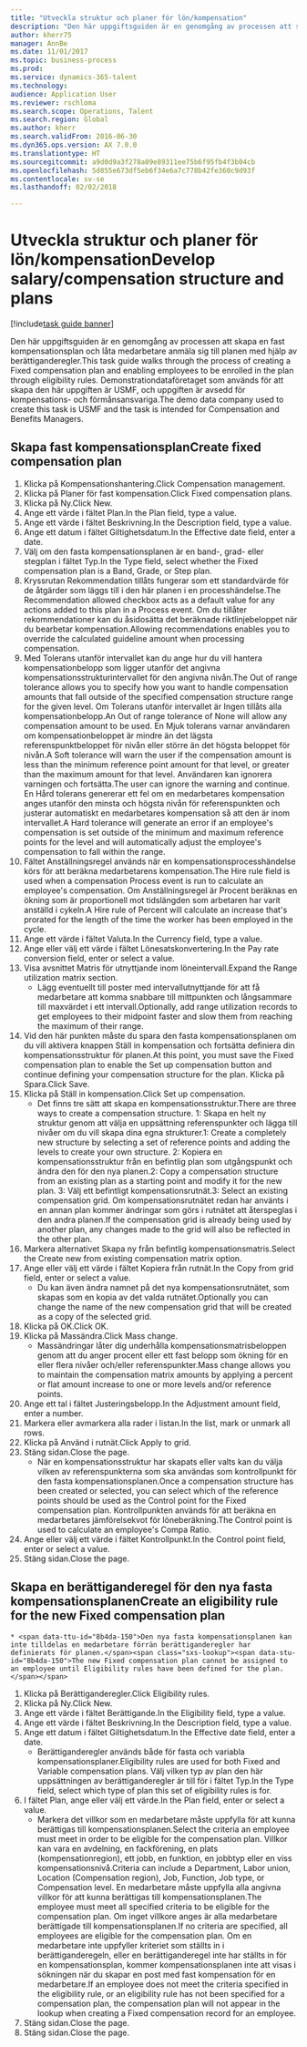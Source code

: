 ```yaml
--- 
title: "Utveckla struktur och planer för lön/kompensation"
description: "Den här uppgiftsguiden är en genomgång av processen att skapa en fast kompensationsplan och låta medarbetare anmäla sig till planen med hjälp av berättiganderegler."
author: kherr75
manager: AnnBe
ms.date: 11/01/2017
ms.topic: business-process
ms.prod: 
ms.service: dynamics-365-talent
ms.technology: 
audience: Application User
ms.reviewer: rschloma
ms.search.scope: Operations, Talent
ms.search.region: Global
ms.author: kherr
ms.search.validFrom: 2016-06-30
ms.dyn365.ops.version: AX 7.0.0
ms.translationtype: HT
ms.sourcegitcommit: a9d0d9a3f278a09e89311ee75b6f95fb4f3b04cb
ms.openlocfilehash: 5d855e673df5eb6f34e6a7c778b42fe360c9d93f
ms.contentlocale: sv-se
ms.lasthandoff: 02/02/2018

---
```

# <a name="develop-salarycompensation-structure-and-plans"></a><span data-ttu-id="8b4da-103">Utveckla struktur och planer för lön/kompensation</span><span class="sxs-lookup"><span data-stu-id="8b4da-103">Develop salary/compensation structure and plans</span></span>

[!include[task guide banner](../../includes/task-guide-banner.md)]

<span data-ttu-id="8b4da-104">Den här uppgiftsguiden är en genomgång av processen att skapa en fast kompensationsplan och låta medarbetare anmäla sig till planen med hjälp av berättiganderegler.</span><span class="sxs-lookup"><span data-stu-id="8b4da-104">This task guide walks through the process of creating a Fixed compensation plan and enabling employees to be enrolled in the plan through eligibility rules.</span></span> <span data-ttu-id="8b4da-105">Demonstrationdataföretaget som används för att skapa den här uppgiften är USMF, och uppgiften är avsedd för kompensations- och förmånsansvariga.</span><span class="sxs-lookup"><span data-stu-id="8b4da-105">The demo data company used to create this task is USMF and the task is intended for Compensation and Benefits Managers.</span></span>


## <a name="create-fixed-compensation-plan"></a><span data-ttu-id="8b4da-106">Skapa fast kompensationsplan</span><span class="sxs-lookup"><span data-stu-id="8b4da-106">Create fixed compensation plan</span></span>
1. <span data-ttu-id="8b4da-107">Klicka på Kompensationshantering.</span><span class="sxs-lookup"><span data-stu-id="8b4da-107">Click Compensation management.</span></span>
2. <span data-ttu-id="8b4da-108">Klicka på Planer för fast kompensation.</span><span class="sxs-lookup"><span data-stu-id="8b4da-108">Click Fixed compensation plans.</span></span>
3. <span data-ttu-id="8b4da-109">Klicka på Ny.</span><span class="sxs-lookup"><span data-stu-id="8b4da-109">Click New.</span></span>
4. <span data-ttu-id="8b4da-110">Ange ett värde i fältet Plan.</span><span class="sxs-lookup"><span data-stu-id="8b4da-110">In the Plan field, type a value.</span></span>
5. <span data-ttu-id="8b4da-111">Ange ett värde i fältet Beskrivning.</span><span class="sxs-lookup"><span data-stu-id="8b4da-111">In the Description field, type a value.</span></span>
6. <span data-ttu-id="8b4da-112">Ange ett datum i fältet Giltighetsdatum.</span><span class="sxs-lookup"><span data-stu-id="8b4da-112">In the Effective date field, enter a date.</span></span>
7. <span data-ttu-id="8b4da-113">Välj om den fasta kompensationsplanen är en band-, grad- eller stegplan i fältet Typ.</span><span class="sxs-lookup"><span data-stu-id="8b4da-113">In the Type field, select whether the Fixed compensation plan is a Band, Grade, or Step plan.</span></span>
8. <span data-ttu-id="8b4da-114">Kryssrutan Rekommendation tillåts fungerar som ett standardvärde för de åtgärder som läggs till i den här planen i en processhändelse.</span><span class="sxs-lookup"><span data-stu-id="8b4da-114">The Recommendation allowed checkbox acts as a default value for any actions added to this plan in a Process event.</span></span>  <span data-ttu-id="8b4da-115">Om du tillåter rekommendationer kan du åsidosätta det beräknade riktlinjebeloppet när du bearbetar kompensation.</span><span class="sxs-lookup"><span data-stu-id="8b4da-115">Allowing recommendations enables you to override the calculated guideline amount when processing compensation.</span></span>
9. <span data-ttu-id="8b4da-116">Med Tolerans utanför intervallet kan du ange hur du vill hantera kompensationbelopp som ligger utanför det angivna kompensationsstrukturintervallet för den angivna nivån.</span><span class="sxs-lookup"><span data-stu-id="8b4da-116">The Out of range tolerance allows you to specify how you want to handle compensation amounts that fall outside of the specified compensation structure range for the given level.</span></span>  <span data-ttu-id="8b4da-117">Om Tolerans utanför intervallet är Ingen tillåts alla kompensationbelopp.</span><span class="sxs-lookup"><span data-stu-id="8b4da-117">An Out of range tolerance of None will allow any compensation amount to be used.</span></span>  <span data-ttu-id="8b4da-118">En Mjuk tolerans varnar användaren om kompensationbeloppet är mindre än det lägsta referenspunktbeloppet för nivån eller större än det högsta beloppet för nivån.</span><span class="sxs-lookup"><span data-stu-id="8b4da-118">A Soft tolerance will warn the user if the compensation amount is less than the minimum reference point amount for that level, or greater than the maximum amount for that level.</span></span> <span data-ttu-id="8b4da-119">Användaren kan ignorera varningen och fortsätta.</span><span class="sxs-lookup"><span data-stu-id="8b4da-119">The user can ignore the warning and continue.</span></span>  <span data-ttu-id="8b4da-120">En Hård tolerans genererar ett fel om en medarbetares kompensation anges utanför den minsta och högsta nivån för referenspunkten och justerar automatiskt en medarbetares kompensation så att den är inom intervallet.</span><span class="sxs-lookup"><span data-stu-id="8b4da-120">A Hard tolerance will generate an error if an employee's compensation is set outside of the minimum and maximum reference points for the level and will automatically adjust the employee's compensation to fall within the range.</span></span>
10. <span data-ttu-id="8b4da-121">Fältet Anställningsregel används när en kompensationsprocesshändelse körs för att beräkna medarbetarens kompensation.</span><span class="sxs-lookup"><span data-stu-id="8b4da-121">The Hire rule field is used when a compensation Process event is run to calculate an employee's compensation.</span></span>  <span data-ttu-id="8b4da-122">Om Anställningsregel är Procent beräknas en ökning som är proportionell mot tidslängden som arbetaren har varit anställd i cykeln.</span><span class="sxs-lookup"><span data-stu-id="8b4da-122">A Hire rule of Percent will calculate an increase that's prorated for the length of the time the worker has been employed in the cycle.</span></span>
11. <span data-ttu-id="8b4da-123">Ange ett värde i fältet Valuta.</span><span class="sxs-lookup"><span data-stu-id="8b4da-123">In the Currency field, type a value.</span></span>
12. <span data-ttu-id="8b4da-124">Ange eller välj ett värde i fältet Lönesatskonvertering.</span><span class="sxs-lookup"><span data-stu-id="8b4da-124">In the Pay rate conversion field, enter or select a value.</span></span>
13. <span data-ttu-id="8b4da-125">Visa avsnittet Matris för utnyttjande inom löneintervall.</span><span class="sxs-lookup"><span data-stu-id="8b4da-125">Expand the Range utilization matrix section.</span></span>
    * <span data-ttu-id="8b4da-126">Lägg eventuellt till poster med intervallutnyttjande för att få medarbetare att komma snabbare till mittpunkten och långsammare till maxvärdet i ett intervall.</span><span class="sxs-lookup"><span data-stu-id="8b4da-126">Optionally, add range utilization records to get employees to their midpoint faster and slow them from reaching the maximum of their range.</span></span>  
14. <span data-ttu-id="8b4da-127">Vid den här punkten måste du spara den fasta kompensationsplanen om du vill aktivera knappen Ställ in kompensation och fortsätta definiera din kompensationsstruktur för planen.</span><span class="sxs-lookup"><span data-stu-id="8b4da-127">At this point, you must save the Fixed compensation plan to enable the Set up compensation button and continue defining your compensation structure for the plan.</span></span>  <span data-ttu-id="8b4da-128">Klicka på Spara.</span><span class="sxs-lookup"><span data-stu-id="8b4da-128">Click Save.</span></span>
15. <span data-ttu-id="8b4da-129">Klicka på Ställ in kompensation.</span><span class="sxs-lookup"><span data-stu-id="8b4da-129">Click Set up compensation.</span></span>
    * <span data-ttu-id="8b4da-130">Det finns tre sätt att skapa en kompensationsstruktur.</span><span class="sxs-lookup"><span data-stu-id="8b4da-130">There are three ways to create a compensation structure.</span></span> <span data-ttu-id="8b4da-131">1: Skapa en helt ny struktur genom att välja en uppsättning referenspunkter och lägga till nivåer om du vill skapa dina egna strukturer.</span><span class="sxs-lookup"><span data-stu-id="8b4da-131">1: Create a completely new structure by selecting a set of reference points and adding the levels to create your own structure.</span></span> <span data-ttu-id="8b4da-132">2: Kopiera en kompensationsstruktur från en befintlig plan som utgångspunkt och ändra den för den nya planen.</span><span class="sxs-lookup"><span data-stu-id="8b4da-132">2: Copy a compensation structure from an existing plan as a starting point and modify it for the new plan.</span></span> <span data-ttu-id="8b4da-133">3: Välj ett befintligt kompensationsrutnät.</span><span class="sxs-lookup"><span data-stu-id="8b4da-133">3: Select an existing compensation grid.</span></span> <span data-ttu-id="8b4da-134">Om kompensationsrutnätet redan har använts i en annan plan kommer ändringar som görs i rutnätet att återspeglas i den andra planen.</span><span class="sxs-lookup"><span data-stu-id="8b4da-134">If the compensation grid is already being used by another plan, any changes made to the grid will also be reflected in the other plan.</span></span>  
16. <span data-ttu-id="8b4da-135">Markera alternativet Skapa ny från befintlig kompensationsmatris.</span><span class="sxs-lookup"><span data-stu-id="8b4da-135">Select the Create new from existing compensation matrix option.</span></span>
17. <span data-ttu-id="8b4da-136">Ange eller välj ett värde i fältet Kopiera från rutnät.</span><span class="sxs-lookup"><span data-stu-id="8b4da-136">In the Copy from grid field, enter or select a value.</span></span>
    * <span data-ttu-id="8b4da-137">Du kan även ändra namnet på det nya kompensationsrutnätet, som skapas som en kopia av det valda rutnätet.</span><span class="sxs-lookup"><span data-stu-id="8b4da-137">Optionally you can change the name of the new compensation grid that will be created as a copy of the selected grid.</span></span>  
18. <span data-ttu-id="8b4da-138">Klicka på OK.</span><span class="sxs-lookup"><span data-stu-id="8b4da-138">Click OK.</span></span>
19. <span data-ttu-id="8b4da-139">Klicka på Massändra.</span><span class="sxs-lookup"><span data-stu-id="8b4da-139">Click Mass change.</span></span>
    * <span data-ttu-id="8b4da-140">Massändringar låter dig underhålla kompensationsmatrisbeloppen genom att du anger procent eller ett fast belopp som ökning för en eller flera nivåer och/eller referenspunkter.</span><span class="sxs-lookup"><span data-stu-id="8b4da-140">Mass change allows you to maintain the compensation matrix amounts by applying a percent or flat amount increase to one or more levels and/or reference points.</span></span>  
20. <span data-ttu-id="8b4da-141">Ange ett tal i fältet Justeringsbelopp.</span><span class="sxs-lookup"><span data-stu-id="8b4da-141">In the Adjustment amount field, enter a number.</span></span>
21. <span data-ttu-id="8b4da-142">Markera eller avmarkera alla rader i listan.</span><span class="sxs-lookup"><span data-stu-id="8b4da-142">In the list, mark or unmark all rows.</span></span>
22. <span data-ttu-id="8b4da-143">Klicka på Använd i rutnät.</span><span class="sxs-lookup"><span data-stu-id="8b4da-143">Click Apply to grid.</span></span>
23. <span data-ttu-id="8b4da-144">Stäng sidan.</span><span class="sxs-lookup"><span data-stu-id="8b4da-144">Close the page.</span></span>
    * <span data-ttu-id="8b4da-145">När en kompensationsstruktur har skapats eller valts kan du välja vilken av referenspunkterna som ska användas som kontrollpunkt för den fasta kompensationsplanen.</span><span class="sxs-lookup"><span data-stu-id="8b4da-145">Once a compensation structure has been created or selected, you can select which of the reference points should be used as the Control point for the Fixed compensation plan.</span></span>  <span data-ttu-id="8b4da-146">Kontrollpunkten används för att beräkna en medarbetares jämförelsekvot för löneberäkning.</span><span class="sxs-lookup"><span data-stu-id="8b4da-146">The Control point is used to calculate an employee's Compa Ratio.</span></span>  
24. <span data-ttu-id="8b4da-147">Ange eller välj ett värde i fältet Kontrollpunkt.</span><span class="sxs-lookup"><span data-stu-id="8b4da-147">In the Control point field, enter or select a value.</span></span>
25. <span data-ttu-id="8b4da-148">Stäng sidan.</span><span class="sxs-lookup"><span data-stu-id="8b4da-148">Close the page.</span></span>

## <a name="create-an-eligibility-rule-for-the-new-fixed-compensation-plan"></a><span data-ttu-id="8b4da-149">Skapa en berättiganderegel för den nya fasta kompensationsplanen</span><span class="sxs-lookup"><span data-stu-id="8b4da-149">Create an eligibility rule for the new Fixed compensation plan</span></span>
    * <span data-ttu-id="8b4da-150">Den nya fasta kompensationsplanen kan inte tilldelas en medarbetare förrän berättiganderegler har definierats för planen.</span><span class="sxs-lookup"><span data-stu-id="8b4da-150">The new Fixed compensation plan cannot be assigned to an employee until Eligibility rules have been defined for the plan.</span></span>  
1. <span data-ttu-id="8b4da-151">Klicka på Berättiganderegler.</span><span class="sxs-lookup"><span data-stu-id="8b4da-151">Click Eligibility rules.</span></span>
2. <span data-ttu-id="8b4da-152">Klicka på Ny.</span><span class="sxs-lookup"><span data-stu-id="8b4da-152">Click New.</span></span>
3. <span data-ttu-id="8b4da-153">Ange ett värde i fältet Berättigande.</span><span class="sxs-lookup"><span data-stu-id="8b4da-153">In the Eligibility field, type a value.</span></span>
4. <span data-ttu-id="8b4da-154">Ange ett värde i fältet Beskrivning.</span><span class="sxs-lookup"><span data-stu-id="8b4da-154">In the Description field, type a value.</span></span>
5. <span data-ttu-id="8b4da-155">Ange ett datum i fältet Giltighetsdatum.</span><span class="sxs-lookup"><span data-stu-id="8b4da-155">In the Effective date field, enter a date.</span></span>
    * <span data-ttu-id="8b4da-156">Berättiganderegler används både för fasta och variabla kompensationsplaner.</span><span class="sxs-lookup"><span data-stu-id="8b4da-156">Eligibility rules are used for both Fixed and Variable compensation plans.</span></span>  <span data-ttu-id="8b4da-157">Välj vilken typ av plan den här uppsättningen av berättiganderegler är till för i fältet Typ.</span><span class="sxs-lookup"><span data-stu-id="8b4da-157">In the Type field, select which type of plan this set of eligibility rules is for.</span></span>  
6. <span data-ttu-id="8b4da-158">I fältet Plan, ange eller välj ett värde.</span><span class="sxs-lookup"><span data-stu-id="8b4da-158">In the Plan field, enter or select a value.</span></span>
    * <span data-ttu-id="8b4da-159">Markera det villkor som en medarbetare måste uppfylla för att kunna berättigas till kompensationsplanen.</span><span class="sxs-lookup"><span data-stu-id="8b4da-159">Select the criteria an employee must meet in order to be eligible for the compensation plan.</span></span> <span data-ttu-id="8b4da-160">Villkor kan vara en avdelning, en fackförening, en plats (kompensationregion), ett jobb, en funktion, en jobbtyp eller en viss kompensationsnivå.</span><span class="sxs-lookup"><span data-stu-id="8b4da-160">Criteria can include a Department, Labor union, Location (Compensation region), Job, Function, Job type, or Compensation level.</span></span> <span data-ttu-id="8b4da-161">En medarbetare måste uppfylla alla angivna villkor för att kunna berättigas till kompensationsplanen.</span><span class="sxs-lookup"><span data-stu-id="8b4da-161">The employee must meet all specified criteria to be eligible for the compensation plan.</span></span> <span data-ttu-id="8b4da-162">Om inget villkore anges är alla medarbetare berättigade till kompensationsplanen.</span><span class="sxs-lookup"><span data-stu-id="8b4da-162">If no criteria are specified, all employees are eligible for the compensation plan.</span></span> <span data-ttu-id="8b4da-163">Om en medarbetare inte uppfyller kriteriet som ställts in i berättiganderegeln, eller en berättiganderegel inte har ställts in för en kompensationsplan, kommer kompensationsplanen inte att visas i sökningen när du skapar en post med fast kompensation för en medarbetare.</span><span class="sxs-lookup"><span data-stu-id="8b4da-163">If an employee does not meet the criteria specified in the eligibility rule, or an eligibility rule has not been specified for a compensation plan, the compensation plan will not appear in the lookup when creating a Fixed compensation record for an employee.</span></span>  
7. <span data-ttu-id="8b4da-164">Stäng sidan.</span><span class="sxs-lookup"><span data-stu-id="8b4da-164">Close the page.</span></span>
8. <span data-ttu-id="8b4da-165">Stäng sidan.</span><span class="sxs-lookup"><span data-stu-id="8b4da-165">Close the page.</span></span>


